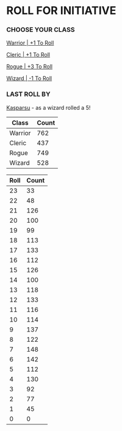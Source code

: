 # ROLL FOR INITIATIVE
### CHOOSE YOUR CLASS

[Warrior | +1 To Roll](https://github.com/benjaminsampica/benjaminsampica/issues/new?title=roll%7Cwarrior&body=Just+click+%27Create%27.)

[Cleric | +1 To Roll](https://github.com/benjaminsampica/benjaminsampica/issues/new?title=roll%7Ccleric&body=Just+click+%27Create%27.)

[Rogue | +3 To Roll](https://github.com/benjaminsampica/benjaminsampica/issues/new?title=roll%7Crogue&body=Just+click+%27Create%27.)

[Wizard | -1 To Roll](https://github.com/benjaminsampica/benjaminsampica/issues/new?title=roll%7Cwizard&body=Just+click+%27Create%27.)
### LAST ROLL BY
[Kasparsu](https://www.github.com/Kasparsu) - as a wizard rolled a 5!

|Class|Count|
|-|-|
|Warrior|762|
|Cleric|437|
|Rogue|749|
|Wizard|528|

|Roll|Count|
|-|-|
|23|33
|22|48
|21|126
|20|100
|19|99
|18|113
|17|133
|16|112
|15|126
|14|100
|13|118
|12|133
|11|116
|10|114
|9|137
|8|122
|7|148
|6|142
|5|112
|4|130
|3|92
|2|77
|1|45
|0|0
